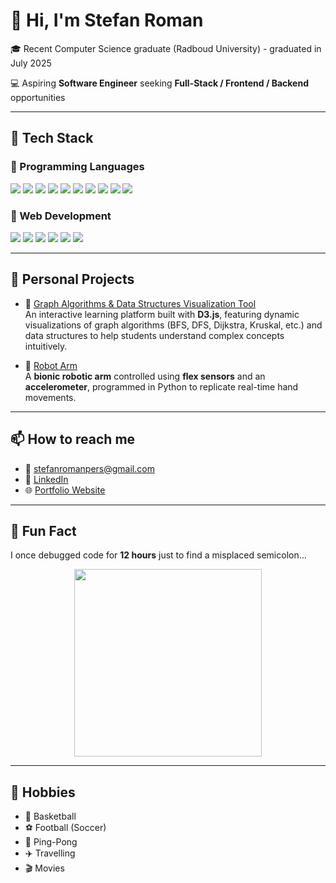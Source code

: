 # 👋 Hi, I'm **Stefan Roman**

🎓 Recent Computer Science graduate (Radboud University) - graduated in July 2025

💻 Aspiring **Software Engineer** seeking **Full-Stack / Frontend / Backend** opportunities

---

## 🚀 Tech Stack

### 🔹 Programming Languages  
<p align="left">
  <img src="https://img.shields.io/badge/C-00599C?style=for-the-badge&logo=c&logoColor=white" />
  <img src="https://img.shields.io/badge/C++-00599C?style=for-the-badge&logo=cplusplus&logoColor=white" />
  <img src="https://img.shields.io/badge/Python-3776AB?style=for-the-badge&logo=python&logoColor=white" />
  <img src="https://img.shields.io/badge/Java-ED8B00?style=for-the-badge&logo=java&logoColor=white" />
  <img src="https://img.shields.io/badge/Haskell-5D4F85?style=for-the-badge&logo=haskell&logoColor=white" />
  <img src="https://img.shields.io/badge/JavaScript-F7DF1E?style=for-the-badge&logo=javascript&logoColor=black" />
  <img src="https://img.shields.io/badge/R-276DC3?style=for-the-badge&logo=r&logoColor=white" />
  <img src="https://img.shields.io/badge/SQL-4479A1?style=for-the-badge&logo=postgresql&logoColor=white" />
  <img src="https://img.shields.io/badge/Assembly-6E4C13?style=for-the-badge&logoColor=white" />
  <img src="https://img.shields.io/badge/Kotlin-7F52FF?style=for-the-badge&logo=kotlin&logoColor=white" />
</p>

### 🔹 Web Development  
<p align="left">
  <img src="https://img.shields.io/badge/HTML5-E34F26?style=for-the-badge&logo=html5&logoColor=white" />
  <img src="https://img.shields.io/badge/CSS3-1572B6?style=for-the-badge&logo=css3&logoColor=white" />
  <img src="https://img.shields.io/badge/JavaScript-F7DF1E?style=for-the-badge&logo=javascript&logoColor=black" />
  <img src="https://img.shields.io/badge/React-61DAFB?style=for-the-badge&logo=react&logoColor=black" />
  <img src="https://img.shields.io/badge/Tailwind_CSS-06B6D4?style=for-the-badge&logo=tailwind-css&logoColor=white" />
  <img src="https://img.shields.io/badge/Django-092E20?style=for-the-badge&logo=django&logoColor=white" />
</p>

---

## 📂 Personal Projects

- 🔗 [Graph Algorithms & Data Structures Visualization Tool](https://github.com/stefanroman22/Algorithms-and-Data-Structures---Visualization-Tool)  
  An interactive learning platform built with **D3.js**, featuring dynamic visualizations of graph algorithms (BFS, DFS, Dijkstra, Kruskal, etc.) and data structures to help students understand complex concepts intuitively.  

- 🔗 [Robot Arm](https://github.com/stefanroman22/robot-arm)  
  A **bionic robotic arm** controlled using **flex sensors** and an **accelerometer**, programmed in Python to replicate real-time hand movements.  

---

## 📫 How to reach me

- 📧 [stefanromanpers@gmail.com](mailto:stefanromanpers@gmail.com)  
- 💼 [LinkedIn](https://www.linkedin.com/in/stefan-roman-1911a9211/)  
- 🌐 [Portfolio Website](#)  

---

## 🤯 Fun Fact
I once debugged code for **12 hours** just to find a misplaced semicolon...  
<p align="center">
  <img src="https://media.giphy.com/media/l3vR85PnGsBwu1PFK/giphy.gif" width="300" />
</p>

---

## 🎯 Hobbies
- 🏀 Basketball  
- ⚽ Football (Soccer)  
- 🏓 Ping-Pong  
- ✈️ Travelling  
- 🎬 Movies  

